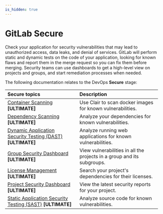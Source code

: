 ```yaml
---
is_hidden: true
---
```


# GitLab Secure

Check your application for security vulnerabilities that may lead to unauthorized access,
data leaks, and denial of services. GitLab will perform static and dynamic tests on the
code of your application, looking for known flaws and report them in the merge request
so you can fix them before merging. Security teams can use dashboards to get a
high-level view on projects and groups, and start remediation processes when needed.

The following documentation relates to the DevOps **Secure** stage:

| Secure topics                                                                                   | Description                                                            |
|:------------------------------------------------------------------------------------------------|:-----------------------------------------------------------------------|
| [Container Scanning](../project/merge_requests/container_scanning.md) **[ULTIMATE]**            | Use Clair to scan docker images for known vulnerabilities.             |
| [Dependency Scanning](../project/merge_requests/dependency_scanning.md) **[ULTIMATE]**          | Analyze your dependencies for known vulnerabilities.                   |
| [Dynamic Application Security Testing (DAST)](../project/merge_requests/dast.md) **[ULTIMATE]** | Analyze running web applications for known vulnerabilities.            |
| [Group Security Dashboard](../group/security_dashboard/index.md) **[ULTIMATE]**                 | View vulnerabilities in all the projects in a group and its subgroups. |
| [License Management](../project/merge_requests/license_management.md) **[ULTIMATE]**            | Search your project's dependencies for their licenses.                 |
| [Project Security Dashboard](../project/security_dashboard.md) **[ULTIMATE]**                   | View the latest security reports for your project.                     |
| [Static Application Security Testing (SAST)](sast/index.md) **[ULTIMATE]**                      | Analyze source code for known vulnerabilities.                         |
